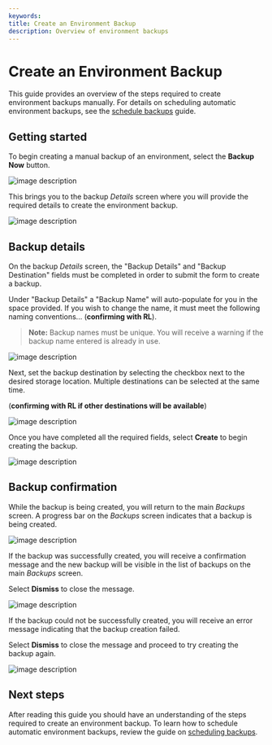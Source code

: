 ```yaml
---
keywords:
title: Create an Environment Backup
description: Overview of environment backups
---
```

# Create an Environment Backup

This guide provides an overview of the steps required to create environment backups manually. For details on scheduling automatic environment backups, see the [schedule backups](schedule-backup.md) guide.

## Getting started

To begin creating a manual backup of an environment, select the **Backup Now** button.

![image description](images/backup-now.png)

This brings you to the backup *Details* screen where you will provide the required details to create the environment backup.

![image description](images/create-details.png)

## Backup details

On the backup *Details* screen, the "Backup Details" and "Backup Destination" fields must be completed in order to submit the form to create a backup.

Under "Backup Details" a "Backup Name" will auto-populate for you in the space provided. If you wish to change the name, it must meet the following naming conventions... (**confirming with RL**).

> **Note:** Backup names must be unique. You will receive a warning if the backup name entered is already in use.

![image description](images/create-backup-name.png)

Next, set the backup destination by selecting the checkbox next to the desired storage location. Multiple destinations can be selected at the same time.

(**confirming with RL if other destinations will be available**)

![image description](images/create-backup-destination.png)

Once you have completed all the required fields, select **Create** to begin creating the backup.

![image description](images/create-button.png)

## Backup confirmation

While the backup is being created, you will return to the main *Backups* screen. A progress bar on the *Backups* screen indicates that a backup is being created.

![image description](images/create-progressbar.png)

If the backup was successfully created, you will receive a confirmation message and the new backup will be visible in the list of backups on the main *Backups* screen.

Select **Dismiss** to close the message.

![image description](images/create-success.png)

If the backup could not be successfully created, you will receive an error message indicating that the backup creation failed.

Select **Dismiss** to close the message and proceed to try creating the backup again.

![image description](images/create-failed.png)

## Next steps

After reading this guide you should have an understanding of the steps required to create an environment backup. To learn how to schedule automatic environment backups, review the guide on [scheduling backups](schedule-backup.md).
